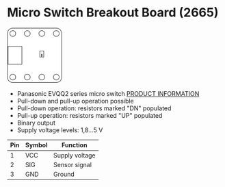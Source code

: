 # Micro Switch Breakout Board (2665)
![Micro Switch Breakout Board (2665)](../../assets/outline-12f0.png)

* Panasonic EVQQ2 series micro switch [PRODUCT INFORMATION](https://industry.panasonic.eu/products/components/switches/light-touch-tactile-switches?utm_campaign=iot-components&utm_medium=github&utm_source=page-2665)
* Pull-down and pull-up operation possible
* Pull-down operation: resistors marked "DN" populated
* Pull-up operation: resistors marked "UP" populated
* Binary output
* Supply voltage levels: 1,8...5 V

| Pin | Symbol | Function       |
|-----|--------|----------------|
| 1   | VCC    | Supply voltage |
| 2   | SIG    | Sensor signal  |
| 3   | GND    | Ground         |
